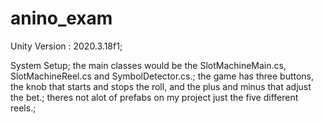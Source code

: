 # anino_exam

Unity Version : 2020.3.18f1;

System Setup;
the main classes would be the SlotMachineMain.cs, SlotMachineReel.cs and SymbolDetector.cs.;
the game has three buttons, the knob that starts and stops the roll, and the plus and minus that adjust the bet.;
theres not alot of prefabs on my project just the five different reels.;

